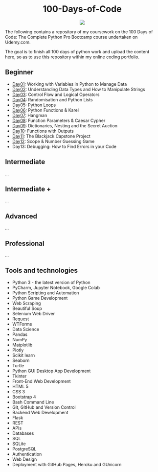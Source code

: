 <h1 align="center">100-Days-of-Code</h1>

<p align="center">
    <img src="./ghost-in-the-shell.gif" align="center">
</p>

The following contains a repository of my coursework on the 100 Days of Code: The Complete Python Pro Bootcamp course undertaken on Udemy.com.

The goal is to finish all 100 days of python work and upload the content here, so as to use this repository within my online coding portfolio.

## Beginner
- [Day01](/Day01/): Working with Variables in Python to Manage Data
- [Day02](/Day02/): Understanding Data Types and How to Manipulate Strings
- [Day03](/Day03/): Control Flow and Logical Operators
- [Day04](/Day04/): Randomisation and Python Lists
- [Day05](/Day05/): Python Loops
- [Day06](/Day06/): Python Functions & Karel
- [Day07](/Day07/): Hangman
- [Day08](/Day08/): Function Parameters & Caesar Cypher
- [Day09](/Day09/): Dictionaries, Nesting and the Secret Auction
- [Day10](/Day10/): Functions with Outputs
- [Day11](/Day11/): The Blackjack Capstone Project
- [Day12](/Day12/): Scope & Number Guessing Game
- Day13: Debugging: How to Find Errors in your Code

## Intermediate
...

## Intermediate +
...

## Advanced
...

## Professional
...

## Tools and technologies
- Python 3 - the latest version of Python
- PyCharm, Jupyter Notebook, Google Colab
- Python Scripting and Automation
- Python Game Development
- Web Scraping
- Beautiful Soup
- Selenium Web Driver
- Request
- WTForms
- Data Science
- Pandas
- NumPy
- Matplotlib
- Plotly
- Scikit learn
- Seaborn
- Turtle
- Python GUI Desktop App Development
- Tkinter
- Front-End Web Development
- HTML 5
- CSS 3
- Bootstrap 4
- Bash Command Line
- Git, GitHub and Version Control
- Backend Web Development
- Flask
- REST
- APIs
- Databases
- SQL
- SQLite
- PostgreSQL
- Authentication
- Web Design
- Deployment with GitHub Pages, Heroku and GUnicorn